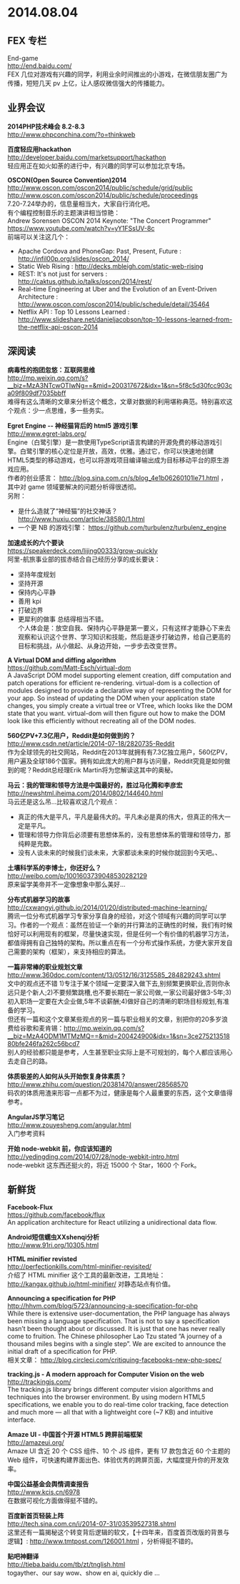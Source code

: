 2014.08.04
========

## FEX 专栏

End-game  
http://end.baidu.com/  
FEX 几位对游戏有兴趣的同学，利用业余时间推出的小游戏，在微信朋友圈广为传播，短短几天 pv 上亿，让人感叹微信强大的传播能力。

## 业界会议

**2014PHP技术峰会 8.2-8.3**  
http://www.phpconchina.com/?o=thinkweb  

**百度轻应用hackathon**  
http://developer.baidu.com/marketsupport/hackathon  
轻应用正在如火如荼的进行中，有兴趣的同学可以参加北京专场。

**OSCON(Open Source Convention)2014**  
http://www.oscon.com/oscon2014/public/schedule/grid/public
http://www.oscon.com/oscon2014/public/schedule/proceedings  
7.20-7.24举办的，信息量相当大，大家自行消化吧。  
有个编程控制音乐的主题演讲相当惊艳：  
Andrew Sorensen OSCON 2014 Keynote: "The Concert Programmer" https://www.youtube.com/watch?v=yY1FSsUV-8c  
前端可以关注这几个：  
- Apache Cordova and PhoneGap: Past, Present, Future : http://infil00p.org/slides/oscon_2014/  
- Static Web Rising : http://decks.mbleigh.com/static-web-rising  
- REST: It's not just for servers : http://caktus.github.io/talks/oscon/2014/rest/  
- Real-time Engineering at Uber and the Evolution of an Event-Driven Architecture : http://www.oscon.com/oscon2014/public/schedule/detail/35464  
- Netflix API : Top 10 Lessons Learned : http://www.slideshare.net/danieljacobson/top-10-lessons-learned-from-the-netflix-api-oscon-2014  

## 深阅读

**病毒性的抱团忽悠：互联网思维**  
http://mp.weixin.qq.com/s?__biz=MzA3NTcwOTIwNg==&mid=200317672&idx=1&sn=5f8c5d30fcc903ca09f809df7035bbff  
难得有这么清晰的文章来分析这个概念，文章对数据的利用堪称典范。特别喜欢这个观点：少一点思维，多一些务实。

**Egret Engine -- 神经猫背后的 html5 游戏引擎**  
http://www.egret-labs.org/  
Engine（白鹭引擎）是一款使用TypeScript语言构建的开源免费的移动游戏引擎。白鹭引擎的核心定位是开放，高效，优雅。通过它，你可以快速地创建HTML5类型的移动游戏，也可以将游戏项目编译输出成为目标移动平台的原生游戏应用。  
作者的创业感言： http://blog.sina.com.cn/s/blog_4e1b06260101le71.html ，其中对 game 领域要解决的问题分析得很透彻。  
另附：
- 是什么造就了“神经猫”的社交神话？ http://www.huxiu.com/article/38580/1.html  
- 一个更 NB 的游戏引擎： https://github.com/turbulenz/turbulenz_engine  

**加速成长的六个要诀**  
https://speakerdeck.com/lijing00333/grow-quickly  
阿里-航旅事业部的拔赤结合自己经历分享的成长要诀：
- 坚持年度规划
- 坚持开源
- 保持内心平静
- 善用 kpi
- 打破边界
- 更犀利的做事
总结得相当不错。  
个人体会是：放空自我、保持内心平静是第一要义，只有这样才能静心下来去观察和认识这个世界、学习知识和技能，然后是逐步打破边界，给自己更高的目标和挑战，从小做起、从身边开始，一步步去改变世界。

**A Virtual DOM and diffing algorithm**  
https://github.com/Matt-Esch/virtual-dom  
A JavaScript DOM model supporting element creation, diff computation and patch operations for efficient re-rendering. virtual-dom is a collection of modules designed to provide a declarative way of representing the DOM for your app. So instead of updating the DOM when your application state changes, you simply create a virtual tree or VTree, which looks like the DOM state that you want. virtual-dom will then figure out how to make the DOM look like this efficiently without recreating all of the DOM nodes.

**560亿PV+7.3亿用户，Reddit是如何做到的？**  
http://www.csdn.net/article/2014-07-18/2820735-Reddit  
作为全球领先的社交网站，Reddit在2013年就拥有有7.3亿独立用户，560亿PV，用户遍及全球186个国家。拥有如此庞大的用户群与访问量，Reddit究竟是如何做到的呢？Reddit总经理Erik Martin将为您解读这其中的奥秘。

**马云：我的管理和领导方法是中国最好的，胜过马化腾和李彦宏**  
http://newshtml.iheima.com/2014/0802/144640.html  
马云还是这么吊...比较喜欢这几个观点：
- 真正的伟大是平凡，平凡是最伟大的。平凡未必是真的伟大，但真正的伟大一定是平凡。
- 管理和领导力你背后必须要有思想体系的，没有思想体系的管理和领导力，那纯粹是充数。
- 没有人谈未来的时候我们谈未来，大家都谈未来的时候你就回到今天吧。、

**土壤科学系的李博士，你还好么？**  
http://weibo.com/p/1001603739048530282129  
原来留学美帝并不一定像想象中那么美好...

**分布式机器学习的故事**  
http://cxwangyi.github.io/2014/01/20/distributed-machine-learning/  
腾讯一位分布式机器学习专家分享自身的经验，对这个领域有兴趣的同学可以学习。作者的一个观点：虽然在验证一个新的并行算法的正确性的时候，我们有时候恰好可以利用现有的框架，尽量快速实现，但是任何一个有价值的机器学习方法，都值得拥有自己独特的架构。所以重点在有一个分布式操作系统，方便大家开发自己需要的架构（框架），来支持相应的算法。

**一篇非常棒的职业规划文章**  
http://www.360doc.com/content/13/0512/16/3125585_284829243.shtml  
文中的观点还不错
1)专注于某个领域一定要深入做下去,别频繁更换职业,否则你永远只是个新人;2)不要频繁跳槽,也不要长期在一家公司做,一家公司最好做3-5年;3)初入职场一定要在大企业做,5年不谈薪酬;4)做好自己的清晰的职场目标规划,有准备的学习。  
但还有一篇和这个文章某些观点的另一篇与职业相关的文章，别把你的20多岁浪费给谷歌和麦肯锡：http://mp.weixin.qq.com/s?__biz=MzA4ODM1MTMzMQ==&mid=200424900&idx=1&sn=3ce27521351880bfe246fa262c56bcd7  
别人的经验都只能是参考，人生甚至职业实际上是不可规划的，每个人都应该用心去走自己的路。

**体质极差的人如何从头开始恢复身体素质？**  
http://www.zhihu.com/question/20381470/answer/28568570  
码农的体质用渣来形容一点都不为过，健康是每个人最重要的东西，这个文章值得参考。

**AngularJS学习笔记**  
http://www.zouyesheng.com/angular.html  
入门参考资料

**开始 node-webkit 前，你应该知道的**  
http://yedingding.com/2014/07/28/node-webkit-intro.html  
node-webkit 这东西还挺火的，将近 15000 个 Star，1600 个 Fork。

## 新鲜货

**Facebook-Flux**  
https://github.com/facebook/flux  
An application architecture for React utilizing a unidirectional data flow.  

**Android短信蠕虫XXshenqi分析**  
http://www.91ri.org/10305.html  

**HTML minifier revisted**  
http://perfectionkills.com/html-minifier-revisited/  
介绍了 HTML minifier 这个工具的最新改进，工具地址： http://kangax.github.io/html-minifier/ 对静态站点有价值。

**Announcing a specification for PHP**  
http://hhvm.com/blog/5723/announcing-a-specification-for-php  
While there is extensive user-documentation, the PHP language has always been missing a language specification. That is not to say a specification hasn’t been thought about or discussed. It is just that one has never really come to fruition. The Chinese philosopher Lao Tzu stated “A journey of a thousand miles begins with a single step”. We are excited to announce the initial draft of a specification for PHP.  
相关文章： http://blog.circleci.com/critiquing-facebooks-new-php-spec/  

**tracking.js - A modern approach for Computer Vision on the web**  
http://trackingjs.com/  
The tracking.js library brings different computer vision algorithms and techniques into the browser environment. By using modern HTML5 specifications, we enable you to do real-time color tracking, face detection and much more — all that with a lightweight core (~7 KB) and intuitive interface.  

**Amaze UI - 中国首个开源 HTML5 跨屏前端框架**  
http://amazeui.org/  
Amaze UI 含近 20 个 CSS 组件、10 个 JS 组件，更有 17 款包含近 60 个主题的 Web 组件，可快速构建界面出色、体验优秀的跨屏页面，大幅度提升你的开发效率。  

**中国公益基金会舆情调查报告**  
http://www.kcis.cn/6978  
在数据可视化方面做得挺不错的。

**百度新首页轻装上阵**  
http://tech.sina.com.cn/i/2014-07-31/03539527318.shtml  
这里还有一篇揭秘这个转变背后逻辑的软文，【十四年来，百度首页改版的背景与逻辑】: http://www.tmtpost.com/126001.html ，分析得挺不错的。

**贴吧神翻译**  
http://tieba.baidu.com/tb/zt/tnglish.html  
togayther、our say wow、show en ai, quickly die ...